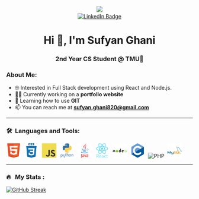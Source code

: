 <div id="icon" align="center">
  <img src="https://media2.giphy.com/media/iJsjsm6dhNPiQBvztq/giphy.gif?cid=ecf05e47a99j97susf8esbv45uz4kljd8ngto835b0l0vtfb&rid=giphy.gif&ct=s" width="100"/>
</div>

<div id="badges" align="center">
    <a href="your-linkedin-URL">
      <img src="https://img.shields.io/badge/LinkedIn-blue?style=for-the-badge&logo=linkedin&logoColor=white" alt="LinkedIn Badge"/>
    </a>
</div>

<h1 align="center">Hi 👋, I'm Sufyan Ghani</h1>

<h3 align="center">2nd Year CS Student @ TMU🦾</h3>

### About Me:

- 🤓 Interested in Full Stack development using React and Node.js.
- 👨‍💻 Currently working on a **portfolio website**
- 🌱 Learning how to use **GIT**
- 📫 You can reach me at **sufyan.ghani820@gmail.com**

---

### 🛠 &nbsp;Languages and Tools:
<p>
<img src="https://github.com/devicons/devicon/blob/master/icons/html5/html5-original.svg" title="HTML5" alt="HTML" width="40" height="40"/>&nbsp;
<img src="https://github.com/devicons/devicon/blob/master/icons/css3/css3-plain-wordmark.svg"  title="CSS3" alt="CSS" width="40" height="40"/>&nbsp;
<img src="https://github.com/devicons/devicon/blob/master/icons/javascript/javascript-original.svg" title="JavaScript" alt="JavaScript" width="40" height="40"/>&nbsp;
<img src="https://github.com/devicons/devicon/blob/master/icons/python/python-original-wordmark.svg" title="Python" alt="Python" width="40" height="40"/>&nbsp;
<img src="https://github.com/devicons/devicon/blob/master/icons/java/java-original-wordmark.svg" title="Java" alt="Java" width="40" height="40"/>&nbsp;
<img src="https://github.com/devicons/devicon/blob/master/icons/react/react-original-wordmark.svg" title="React" alt="React" width="40" height="40"/>&nbsp;
<img src="https://github.com/devicons/devicon/blob/master/icons/nodejs/nodejs-original-wordmark.svg" title="NodeJS" alt="NodeJS" width="40" height="40"/>&nbsp;
<img src="https://github.com/devicons/devicon/blob/master/icons/c/c-original.svg" title="C" alt="C" width="40" height="40"/>&nbsp;          
<img src="https://cdn.jsdelivr.net/gh/devicons/devicon/icons/php/php-original.svg" title="PHP"  alt="PHP" width="40" height="40"/>&nbsp;
<img src="https://github.com/devicons/devicon/blob/master/icons/mysql/mysql-original-wordmark.svg" title="MySQL"  alt="MySQL" width="40" height="40"/>&nbsp;

---
  
### 🔥 &nbsp; My Stats :
[![GitHub Streak](http://github-readme-streak-stats.herokuapp.com?user=SufyanG20&theme=dark&background=000000)](https://git.io/streak-stats)

<!--- [![Top Langs](https://github-readme-stats.vercel.app/api/top-langs/?username=SufyanG20&layout=compact&theme=vision-friendly-dark)(https://github.com/anuraghazra/github-readme-stats) -->
  
  
